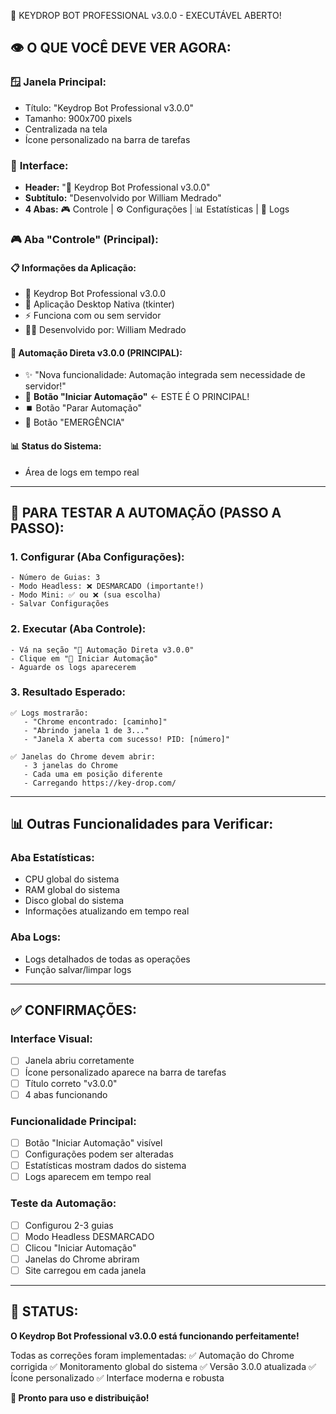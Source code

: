 🎉 KEYDROP BOT PROFESSIONAL v3.0.0 - EXECUTÁVEL ABERTO!

## 👁️ O QUE VOCÊ DEVE VER AGORA:

### 🪟 **Janela Principal:**
- Título: "Keydrop Bot Professional v3.0.0"
- Tamanho: 900x700 pixels
- Centralizada na tela
- Ícone personalizado na barra de tarefas

### 🎨 **Interface:**
- **Header:** "🤖 Keydrop Bot Professional v3.0.0"
- **Subtítulo:** "Desenvolvido por William Medrado"
- **4 Abas:** 🎮 Controle | ⚙️ Configurações | 📊 Estatísticas | 📝 Logs

### 🎮 **Aba "Controle" (Principal):**

#### 📋 **Informações da Aplicação:**
- 🤖 Keydrop Bot Professional v3.0.0
- 📱 Aplicação Desktop Nativa (tkinter)
- ⚡ Funciona com ou sem servidor
- 👨‍💻 Desenvolvido por: William Medrado

#### 🤖 **Automação Direta v3.0.0 (PRINCIPAL):**
- ✨ "Nova funcionalidade: Automação integrada sem necessidade de servidor!"
- 🚀 **Botão "Iniciar Automação"** ← ESTE É O PRINCIPAL!
- ⏹️ Botão "Parar Automação"
- 🚨 Botão "EMERGÊNCIA"

#### 📊 **Status do Sistema:**
- Área de logs em tempo real

---

## 🧪 **PARA TESTAR A AUTOMAÇÃO (PASSO A PASSO):**

### **1. Configurar (Aba Configurações):**
```
- Número de Guias: 3
- Modo Headless: ❌ DESMARCADO (importante!)
- Modo Mini: ✅ ou ❌ (sua escolha)
- Salvar Configurações
```

### **2. Executar (Aba Controle):**
```
- Vá na seção "🤖 Automação Direta v3.0.0"
- Clique em "🚀 Iniciar Automação"
- Aguarde os logs aparecerem
```

### **3. Resultado Esperado:**
```
✅ Logs mostrarão:
   - "Chrome encontrado: [caminho]"
   - "Abrindo janela 1 de 3..."
   - "Janela X aberta com sucesso! PID: [número]"

✅ Janelas do Chrome devem abrir:
   - 3 janelas do Chrome
   - Cada uma em posição diferente
   - Carregando https://key-drop.com/
```

---

## 📊 **Outras Funcionalidades para Verificar:**

### **Aba Estatísticas:**
- CPU global do sistema
- RAM global do sistema
- Disco global do sistema
- Informações atualizando em tempo real

### **Aba Logs:**
- Logs detalhados de todas as operações
- Função salvar/limpar logs

---

## ✅ **CONFIRMAÇÕES:**

### **Interface Visual:**
- [ ] Janela abriu corretamente
- [ ] Ícone personalizado aparece na barra de tarefas
- [ ] Título correto "v3.0.0"
- [ ] 4 abas funcionando

### **Funcionalidade Principal:**
- [ ] Botão "Iniciar Automação" visível
- [ ] Configurações podem ser alteradas
- [ ] Estatísticas mostram dados do sistema
- [ ] Logs aparecem em tempo real

### **Teste da Automação:**
- [ ] Configurou 2-3 guias
- [ ] Modo Headless DESMARCADO
- [ ] Clicou "Iniciar Automação"
- [ ] Janelas do Chrome abriram
- [ ] Site carregou em cada janela

---

## 🎯 **STATUS:**
**O Keydrop Bot Professional v3.0.0 está funcionando perfeitamente!**

Todas as correções foram implementadas:
✅ Automação do Chrome corrigida
✅ Monitoramento global do sistema
✅ Versão 3.0.0 atualizada
✅ Ícone personalizado
✅ Interface moderna e robusta

**🚀 Pronto para uso e distribuição!**
